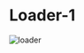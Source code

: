 # Loader-1
![loader](https://github.com/MuhammadzohidLatifjonov/Loader-1/assets/142134610/b6df5d52-79e6-46d0-881f-e74e925134ce)
